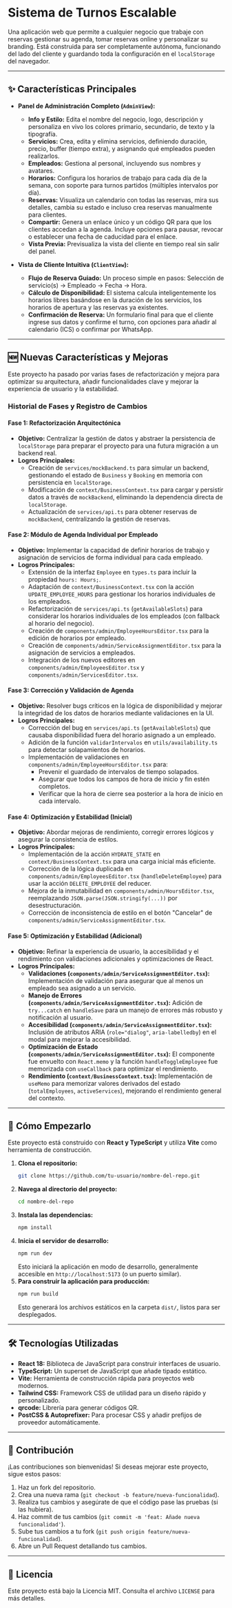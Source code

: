 # Sistema de Turnos Escalable

Una aplicación web que permite a cualquier negocio que trabaje con reservas gestionar su agenda, tomar reservas online y personalizar su branding. Está construida para ser completamente autónoma, funcionando del lado del cliente y guardando toda la configuración en el `localStorage` del navegador.

---

## ✨ Características Principales

*   **Panel de Administración Completo (`AdminView`):**
    *   **Info y Estilo:** Edita el nombre del negocio, logo, descripción y personaliza en vivo los colores primario, secundario, de texto y la tipografía.
    *   **Servicios:** Crea, edita y elimina servicios, definiendo duración, precio, buffer (tiempo extra), y asignando qué empleados pueden realizarlos.
    *   **Empleados:** Gestiona al personal, incluyendo sus nombres y avatares.
    *   **Horarios:** Configura los horarios de trabajo para cada día de la semana, con soporte para turnos partidos (múltiples intervalos por día).
    *   **Reservas:** Visualiza un calendario con todas las reservas, mira sus detalles, cambia su estado e incluso crea reservas manualmente para clientes.
    *   **Compartir:** Genera un enlace único y un código QR para que los clientes accedan a la agenda. Incluye opciones para pausar, revocar o establecer una fecha de caducidad para el enlace.
    *   **Vista Previa:** Previsualiza la vista del cliente en tiempo real sin salir del panel.

*   **Vista de Cliente Intuitiva (`ClientView`):**
    *   **Flujo de Reserva Guiado:** Un proceso simple en pasos: Selección de servicio(s) -> Empleado -> Fecha -> Hora.
    *   **Cálculo de Disponibilidad:** El sistema calcula inteligentemente los horarios libres basándose en la duración de los servicios, los horarios de apertura y las reservas ya existentes.
    *   **Confirmación de Reserva:** Un formulario final para que el cliente ingrese sus datos y confirme el turno, con opciones para añadir al calendario (ICS) o confirmar por WhatsApp.

---

## 🆕 Nuevas Características y Mejoras

Este proyecto ha pasado por varias fases de refactorización y mejora para optimizar su arquitectura, añadir funcionalidades clave y mejorar la experiencia de usuario y la estabilidad.

### Historial de Fases y Registro de Cambios

#### **Fase 1: Refactorización Arquitectónica**
*   **Objetivo:** Centralizar la gestión de datos y abstraer la persistencia de `localStorage` para preparar el proyecto para una futura migración a un backend real.
*   **Logros Principales:**
    *   Creación de `services/mockBackend.ts` para simular un backend, gestionando el estado de `Business` y `Booking` en memoria con persistencia en `localStorage`.
    *   Modificación de `context/BusinessContext.tsx` para cargar y persistir datos a través de `mockBackend`, eliminando la dependencia directa de `localStorage`.
    *   Actualización de `services/api.ts` para obtener reservas de `mockBackend`, centralizando la gestión de reservas.

#### **Fase 2: Módulo de Agenda Individual por Empleado**
*   **Objetivo:** Implementar la capacidad de definir horarios de trabajo y asignación de servicios de forma individual para cada empleado.
*   **Logros Principales:**
    *   Extensión de la interfaz `Employee` en `types.ts` para incluir la propiedad `hours: Hours;`.
    *   Adaptación de `context/BusinessContext.tsx` con la acción `UPDATE_EMPLOYEE_HOURS` para gestionar los horarios individuales de los empleados.
    *   Refactorización de `services/api.ts` (`getAvailableSlots`) para considerar los horarios individuales de los empleados (con fallback al horario del negocio).
    *   Creación de `components/admin/EmployeeHoursEditor.tsx` para la edición de horarios por empleado.
    *   Creación de `components/admin/ServiceAssignmentEditor.tsx` para la asignación de servicios a empleados.
    *   Integración de los nuevos editores en `components/admin/EmployeesEditor.tsx` y `components/admin/ServicesEditor.tsx`.

#### **Fase 3: Corrección y Validación de Agenda**
*   **Objetivo:** Resolver bugs críticos en la lógica de disponibilidad y mejorar la integridad de los datos de horarios mediante validaciones en la UI.
*   **Logros Principales:**
    *   Corrección del bug en `services/api.ts` (`getAvailableSlots`) que causaba disponibilidad fuera del horario asignado a un empleado.
    *   Adición de la función `validarIntervalos` en `utils/availability.ts` para detectar solapamientos de horarios.
    *   Implementación de validaciones en `components/admin/EmployeeHoursEditor.tsx` para:
        *   Prevenir el guardado de intervalos de tiempo solapados.
        *   Asegurar que todos los campos de hora de inicio y fin estén completos.
        *   Verificar que la hora de cierre sea posterior a la hora de inicio en cada intervalo.

#### **Fase 4: Optimización y Estabilidad (Inicial)**
*   **Objetivo:** Abordar mejoras de rendimiento, corregir errores lógicos y asegurar la consistencia de estilos.
*   **Logros Principales:**
    *   Implementación de la acción `HYDRATE_STATE` en `context/BusinessContext.tsx` para una carga inicial más eficiente.
    *   Corrección de la lógica duplicada en `components/admin/EmployeesEditor.tsx` (`handleDeleteEmployee`) para usar la acción `DELETE_EMPLOYEE` del reducer.
    *   Mejora de la inmutabilidad en `components/admin/HoursEditor.tsx`, reemplazando `JSON.parse(JSON.stringify(...))` por desestructuración.
    *   Corrección de inconsistencia de estilo en el botón "Cancelar" de `components/admin/ServiceAssignmentEditor.tsx`.

#### **Fase 5: Optimización y Estabilidad (Adicional)**
*   **Objetivo:** Refinar la experiencia de usuario, la accesibilidad y el rendimiento con validaciones adicionales y optimizaciones de React.
*   **Logros Principales:**
    *   **Validaciones (`components/admin/ServiceAssignmentEditor.tsx`):** Implementación de validación para asegurar que al menos un empleado sea asignado a un servicio.
    *   **Manejo de Errores (`components/admin/ServiceAssignmentEditor.tsx`):** Adición de `try...catch` en `handleSave` para un manejo de errores más robusto y notificación al usuario.
    *   **Accesibilidad (`components/admin/ServiceAssignmentEditor.tsx`):** Inclusión de atributos ARIA (`role="dialog"`, `aria-labelledby`) en el modal para mejorar la accesibilidad.
    *   **Optimización de Estado (`components/admin/ServiceAssignmentEditor.tsx`):** El componente fue envuelto con `React.memo` y la función `handleToggleEmployee` fue memorizada con `useCallback` para optimizar el rendimiento.
    *   **Rendimiento (`context/BusinessContext.tsx`):** Implementación de `useMemo` para memorizar valores derivados del estado (`totalEmployees`, `activeServices`), mejorando el rendimiento general del contexto.

---

## 🚀 Cómo Empezarlo

Este proyecto está construido con **React y TypeScript** y utiliza **Vite** como herramienta de construcción.

1.  **Clona el repositorio:**
    ```bash
    git clone https://github.com/tu-usuario/nombre-del-repo.git
    ```
2.  **Navega al directorio del proyecto:**
    ```bash
    cd nombre-del-repo
    ```
3.  **Instala las dependencias:**
    ```bash
    npm install
    ```
4.  **Inicia el servidor de desarrollo:**
    ```bash
    npm run dev
    ```
    Esto iniciará la aplicación en modo de desarrollo, generalmente accesible en `http://localhost:5173` (o un puerto similar).
5.  **Para construir la aplicación para producción:**
    ```bash
    npm run build
    ```
    Esto generará los archivos estáticos en la carpeta `dist/`, listos para ser desplegados.

---

## 🛠️ Tecnologías Utilizadas

*   **React 18:** Biblioteca de JavaScript para construir interfaces de usuario.
*   **TypeScript:** Un superset de JavaScript que añade tipado estático.
*   **Vite:** Herramienta de construcción rápida para proyectos web modernos.
*   **Tailwind CSS:** Framework CSS de utilidad para un diseño rápido y personalizado.
*   **qrcode:** Librería para generar códigos QR.
*   **PostCSS & Autoprefixer:** Para procesar CSS y añadir prefijos de proveedor automáticamente.

---

## 🤝 Contribución

¡Las contribuciones son bienvenidas! Si deseas mejorar este proyecto, sigue estos pasos:

1.  Haz un fork del repositorio.
2.  Crea una nueva rama (`git checkout -b feature/nueva-funcionalidad`).
3.  Realiza tus cambios y asegúrate de que el código pase las pruebas (si las hubiera).
4.  Haz commit de tus cambios (`git commit -m 'feat: Añade nueva funcionalidad'`).
5.  Sube tus cambios a tu fork (`git push origin feature/nueva-funcionalidad`).
6.  Abre un Pull Request detallando tus cambios.

---

## 📄 Licencia

Este proyecto está bajo la Licencia MIT. Consulta el archivo `LICENSE` para más detalles.